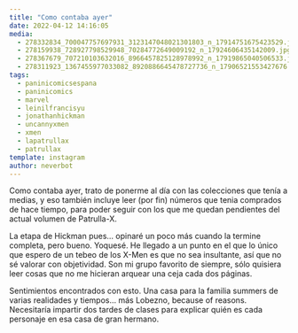 ```yaml
---
title: "Como contaba ayer"
date: 2022-04-12 14:16:05
media: 
  - 278332834_700047757697931_3123147048021301803_n_17914751675423529.jpg
  - 278159938_728927798529948_70284772649009192_n_17924606435142009.jpg
  - 278367679_707210103632016_8966457825128978992_n_17919865040506533.jpg
  - 278311923_1367455977033082_8920886645478727736_n_17906521553427676.jpg
tags: 
  - paninicomicsespana
  - paninicomics
  - marvel
  - leinilfrancisyu
  - jonathanhickman
  - uncannyxmen
  - xmen
  - lapatrullax
  - patrullax
template: instagram
author: neverbot
---
```


Como contaba ayer, trato de ponerme al día con las colecciones que tenía a medias, y eso también incluye leer (por fin) números que tenia comprados de hace tiempo, para poder seguir con los que me quedan pendientes del actual volumen de Patrulla-X.

La etapa de Hickman pues… opinaré un poco más cuando la termine completa, pero bueno. Yoquesé. He llegado a un punto en el que lo único que espero de un tebeo de los X-Men es que no sea insultante, así que no sé valorar con objetividad. Son mi grupo favorito de siempre, sólo quisiera leer cosas que no me hicieran arquear una ceja cada dos páginas.

Sentimientos encontrados con esto. Una casa para la familia summers de varias realidades y tiempos… más Lobezno, because of reasons. Necesitaría impartir dos tardes de clases para explicar quién es cada personaje en esa casa de gran hermano.


